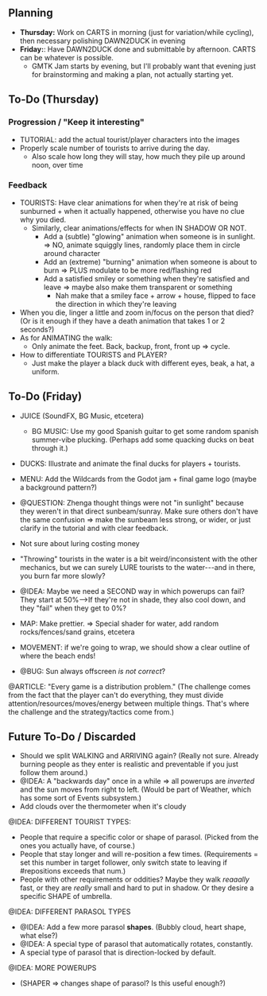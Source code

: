
## Planning

* **Thursday:** Work on CARTS in morning (just for variation/while cycling), then necessary polishing DAWN2DUCK in evening
* **Friday:**: Have DAWN2DUCK done and submittable by afternoon. CARTS can be whatever is possible.
  * GMTK Jam starts by evening, but I'll probably want that evening just for brainstorming and making a plan, not actually starting yet.

## To-Do (Thursday)

### Progression / "Keep it interesting"

* TUTORIAL: add the actual tourist/player characters into the images
* Properly scale number of tourists to arrive during the day.
  * Also scale how long they will stay, how much they pile up around noon, over time

### Feedback

* TOURISTS: Have clear animations for when they're at risk of being sunburned + when it actually happened, otherwise you have no clue why you died.
  * Similarly, clear animations/effects for when IN SHADOW OR NOT.
    * Add a (subtle) "glowing" animation when someone is in sunlight. => NO, animate squiggly lines, randomly place them in circle around character
    * Add an (extreme) "burning" animation when someone is about to burn => PLUS modulate to be more red/flashing red
    * Add a satisfied smiley or something when they're satisfied and leave => maybe also make them transparent or something
      * Nah make that a smiley face + arrow + house, flipped to face the direction in which they're leaving
* When you die, linger a little and zoom in/focus on the person that died? (Or is it enough if they have a death animation that takes 1 or 2 seconds?)
* As for ANIMATING the walk:
  * Only animate the feet. Back, backup, front, front up => cycle.
* How to differentiate TOURISTS and PLAYER?
  * Just make the player a black duck with different eyes, beak, a hat, a uniform.



## To-Do (Friday)

* JUICE (SoundFX, BG Music, etcetera)
  * BG MUSIC: Use my good Spanish guitar to get some random spanish summer-vibe plucking. (Perhaps add some quacking ducks on beat through it.)
* DUCKS: Illustrate and animate the final ducks for players + tourists.
* MENU: Add the Wildcards from the Godot jam + final game logo (maybe a background pattern?)
* @QUESTION: Zhenga thought things were not "in sunlight" because they weren't in that direct sunbeam/sunray. Make sure others don't have the same confusion => make the sunbeam less strong, or wider, or just clarify in the tutorial and with clear feedback.

* Not sure about luring costing money
* "Throwing" tourists in the water is a bit weird/inconsistent with the other mechanics, but we can surely LURE tourists to the water---and in there, you burn far more slowly?
* @IDEA: Maybe we need a SECOND way in which powerups can fail? They start at 50%-->If they're not in shade, they also cool down, and they "fail" when they get to 0%?
* MAP: Make prettier. => Special shader for water, add random rocks/fences/sand grains, etcetera
* MOVEMENT: if we're going to wrap, we should show a clear outline of where the beach ends!
* @BUG: Sun always offscreen _is not correct_?



@ARTICLE: "Every game is a distribution problem." (The challenge comes from the fact that the player can't do everything, they must divide attention/resources/moves/energy between multiple things. That's where the challenge and the strategy/tactics come from.)



## Future To-Do / Discarded

* Should we split WALKING and ARRIVING again? (Really not sure. Already burning people as they enter is realistic and preventable if you just follow them around.)
* @IDEA: A "backwards day" once in a while => all powerups are _inverted_ and the sun moves from right to left. (Would be part of Weather, which has some sort of Events subsystem.)
* Add clouds over the thermometer when it's cloudy


@IDEA: DIFFERENT TOURIST TYPES:

* People that require a specific color or shape of parasol. (Picked from the ones you actually have, of course.)
* People that stay longer and will re-position a few times. (Requirements = set this number in target follower, only switch state to leaving if #repositions exceeds that num.)
* People with other requirements or oddities? Maybe they walk _reaaally_ fast, or they are _really_ small and hard to put in shadow. Or they desire a specific SHAPE of umbrella.

@IDEA: DIFFERENT PARASOL TYPES

* @IDEA: Add a few more parasol **shapes**. (Bubbly cloud, heart shape, what else?)
* @IDEA: A special type of parasol that automatically rotates, constantly. 
* A special type of parasol that is direction-locked by default.

@IDEA: MORE POWERUPS
* (SHAPER => changes shape of parasol? Is this useful enough?)